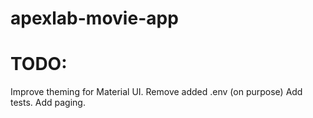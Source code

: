 # apexlab-movie-app

# TODO:
Improve theming for Material UI. 
Remove added .env (on purpose)
Add tests.
Add paging.
